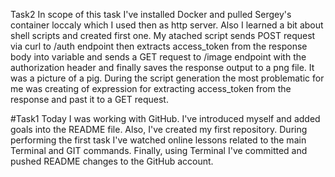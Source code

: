 Task2
In scope of this task I've installed Docker and pulled Sergey's container loccaly which I used then as http server.
Also I learned a bit about shell scripts and created first one.
My atached script sends POST request via curl to /auth endpoint then extracts access_token from the response body into variable and
sends a GET request to /image endpoint with the authorization header and finally saves the response output to a png file. It was a picture of a pig.
During the script generation the most problematic for me was creating of expression for extracting access_token from the response and 
past it to a GET request.





#Task1
Today I was working with GitHub. I've introduced myself and added goals into the README file.
Also, I've created my first repository. During performing the first task I've watched online lessons related to the main Terminal and GIT commands.
Finally, using Terminal I've committed and pushed README changes to the GitHub account.
